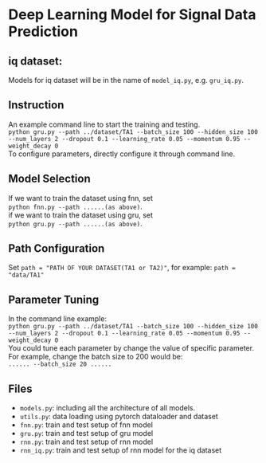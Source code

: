 # Deep Learning Model for Signal Data Prediction

## iq dataset:
Models for iq dataset will be in the name of `model_iq.py`, e.g. `gru_iq.py`.<br />
## Instruction
An example command line to start the training and testing.<br />
`python gru.py --path ../dataset/TA1 --batch_size 100 --hidden_size 100 --num_layers 2 --dropout 0.1 --learning_rate 0.05 --momentum 0.95 --weight_decay 0`<br />
To configure parameters, directly configure it through command line.<br />
## Model Selection
If we want to train the dataset using fnn, set <br />
`python fnn.py --path ......(as above)`.<br />
if we want to train the dataset using gru, set <br />
`python gru.py --path ......(as above)`.<br />

## Path Configuration
Set `path = "PATH OF YOUR DATASET(TA1 or TA2)"`, for example: `path = "data/TA1"`<br />
## Parameter Tuning
In the command line example:<br />
`python gru.py --path ../dataset/TA1 --batch_size 100 --hidden_size 100 --num_layers 2 --dropout 0.1 --learning_rate 0.05 --momentum 0.95 --weight_decay 0`<br />
You could tune each parameter by change the value of specific parameter. For example, change the batch size to 200 would be:<br />
`...... --batch_size 20 ......`<br />
## Files
- `models.py`: including all the architecture of all models.<br />
- `utils.py`: data loading using pytorch dataloader and dataset
- `fnn.py`: train and test setup of fnn model
- `gru.py`: train and test setup of gru model
- `rnn.py`: train and test setup of rnn model
- `rnn_iq.py`: train and test setup of rnn model for the iq dataset

